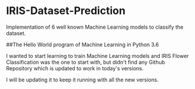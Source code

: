 # IRIS-Dataset-Prediction
Implementation of 6 well known Machine Learning models to classify the dataset. 

##The Hello World program of Machine Learning in Python 3.6

I wanted to start learning to train Machine Learning models and IRIS Flower Classification was the one to start with, but didn't find any Github Repository which is updated to work in today's versions.

I will be updating it to keep it running with all the new versions.
